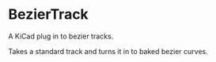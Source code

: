 # BezierTrack

A KiCad plug in to bezier tracks.

Takes a standard track and turns it in to baked bezier curves.
